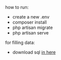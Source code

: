 how to run:
-   create a new .env
-   composer install
-   php artisan migrate
-   php artisan serve

for filling data:
-   download sql [in here](https://drive.google.com/file/d/1uffzW21y3VUXpg3B30vKaM_5_8BnTXaI/view?usp=drive_link)
